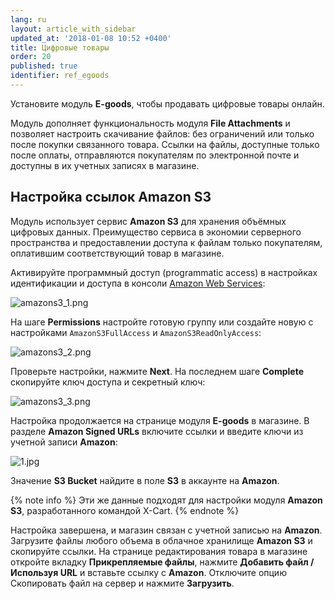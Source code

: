 ```yaml
---
lang: ru
layout: article_with_sidebar
updated_at: '2018-01-08 10:52 +0400'
title: Цифровые товары
order: 20
published: true
identifier: ref_egoods
---
```

Установите модуль **E-goods**, чтобы продавать цифровые товары онлайн.

Модуль дополняет функциональность модуля **File Attachments** и позволяет настроить скачивание файлов: без ограничений или только после покупки связанного товара. Ссылки на файлы, доступные только после оплаты, отправляются покупателям по электронной почте и доступны в их учетных записях в магазине.

## Настройка ссылок Amazon S3

Модуль использует сервис **Amazon S3** для хранения объёмных цифровых данных. Преимущество сервиса в экономии серверного пространства и предоставлении доступа к файлам только покупателям, оплатившим соответствующий товар в магазине.

Активируйте программный доступ (programmatic access) в настройках идентификации и доступа в консоли [Amazon Web Services](https://console.aws.amazon.com/iam/home#/users):

![amazons3_1.png]({{site.baseurl}}/attachments/ref_ZszpDfxQ/amazons3_1.png)

На шаге **Permissions** настройте готовую группу или создайте новую с настройками `AmazonS3FullAccess` и `AmazonS3ReadOnlyAccess`:

![amazons3_2.png]({{site.baseurl}}/attachments/ref_ZszpDfxQ/amazons3_2.png)

Проверьте настройки, нажмите **Next**. На последнем шаге **Complete** скопируйте ключ доступа и секретный ключ:

![amazons3_3.png]({{site.baseurl}}/attachments/ref_ZszpDfxQ/amazons3_3.png)

Настройка продолжается на странице модуля **E-goods** в магазине. В разделе **Amazon Signed URLs** включите ссылки и введите ключи из учетной записи **Amazon**:

![1.jpg]({{site.baseurl}}/attachments/1.jpg)

Значение **S3 Bucket** найдите в поле **S3** в аккаунте на **Amazon**.

{% note info %}
Эти же данные подходят для настройки модуля **Amazon S3**, разработанного командой X-Cart.
{% endnote %}

Настройка завершена, и магазин связан с учетной записью на **Amazon**. Загрузите файлы любого объема в облачное хранилище **Amazon S3** и скопируйте ссылки. На странице редактирования товара в магазине откройте вкладку **Прикрепляемые файлы**, нажмите **Добавить файл / Используя URL** и вставьте ссылку с **Amazon**.  Отключите опцию Скопировать файл на сервер и нажмите **Загрузить**.
